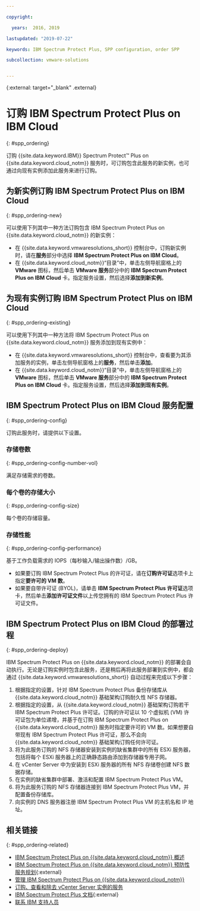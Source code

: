 ```yaml
---

copyright:

  years:  2016, 2019

lastupdated: "2019-07-22"

keywords: IBM Spectrum Protect Plus, SPP configuration, order SPP

subcollection: vmware-solutions


---
```


{:external: target="_blank" .external}

# 订购 IBM Spectrum Protect Plus on IBM Cloud
{: #spp_ordering}

订购 {{site.data.keyword.IBM}} Spectrum Protect&trade; Plus on {{site.data.keyword.cloud_notm}} 服务时，可订购包含此服务的新实例，也可通过向现有实例添加此服务来进行订购。

## 为新实例订购 IBM Spectrum Protect Plus on IBM Cloud
{: #spp_ordering-new}

可以使用下列其中一种方法订购包含 IBM Spectrum Protect Plus on {{site.data.keyword.cloud_notm}} 的新实例：
* 在 {{site.data.keyword.vmwaresolutions_short}} 控制台中，订购新实例时，请在**服务**部分中选择 **IBM Spectrum Protect Plus on IBM Cloud**。
* 在 {{site.data.keyword.cloud_notm}}“目录”中，单击左侧导航窗格上的 **VMware** 图标，然后单击 **VMware 服务**部分中的 **IBM Spectrum Protect Plus on IBM Cloud** 卡。指定服务设置，然后选择**添加到新实例**。

## 为现有实例订购 IBM Spectrum Protect Plus on IBM Cloud
{: #spp_ordering-existing}

可以使用下列其中一种方法将 IBM Spectrum Protect Plus on {{site.data.keyword.cloud_notm}} 服务添加到现有实例中：
* 在 {{site.data.keyword.vmwaresolutions_short}} 控制台中，查看要为其添加服务的实例，单击左侧导航窗格上的**服务**，然后单击**添加**。
* 在 {{site.data.keyword.cloud_notm}}“目录”中，单击左侧导航窗格上的 **VMware** 图标，然后单击 **VMware 服务**部分中的 **IBM Spectrum Protect Plus on IBM Cloud** 卡。指定服务设置，然后选择**添加到现有实例**。

## IBM Spectrum Protect Plus on IBM Cloud 服务配置
{: #spp_ordering-config}

订购此服务时，请提供以下设置。

### 存储卷数
{: #spp_ordering-config-number-vol}

满足存储需求的卷数。

### 每个卷的存储大小
{: #spp_ordering-config-size}

每个卷的存储容量。

### 存储性能
{: #spp_ordering-config-performance}

基于工作负载需求的 IOPS（每秒输入/输出操作数）/GB。
* 如果要订购 IBM Spectrum Protect Plus 的许可证，请在**订购许可证**选项卡上指定**要许可的 VM 数**。
* 如果要自带许可证 (BYOL)，请单击 **IBM Spectrum Protect Plus 许可证**选项卡，然后单击**添加许可证文件**以上传您拥有的 IBM Spectrum Protect Plus 许可证文件。

## IBM Spectrum Protect Plus on IBM Cloud 的部署过程
{: #spp_ordering-deploy}

IBM Spectrum Protect Plus on {{site.data.keyword.cloud_notm}} 的部署会自动执行。无论是订购实例时包含此服务，还是稍后再将此服务部署到实例中，都会通过 {{site.data.keyword.vmwaresolutions_short}} 自动过程来完成以下步骤：

1. 根据指定的设置，针对 IBM Spectrum Protect Plus 备份存储库从 {{site.data.keyword.cloud_notm}} 基础架构订购耐久性 NFS 存储器。
2. 根据指定的设置，从 {{site.data.keyword.cloud_notm}} 基础架构订购若干 IBM Spectrum Protect Plus 许可证。订购的许可证以 10 个虚拟机 (VM) 许可证包为单位递增，并基于在订购 IBM Spectrum Protect Plus on {{site.data.keyword.cloud_notm}} 服务时指定要许可的 VM 数。如果想要自带现有 IBM Spectrum Protect Plus 许可证，那么不会向 {{site.data.keyword.cloud_notm}} 基础架构订购任何许可证。
3. 将为此服务订购的 NFS 存储器安装到实例的缺省集群中的所有 ESXi 服务器，包括将每个 ESXi 服务器上的正确静态路由添加到存储器专用子网。
4. 在 vCenter Server 中为安装到 ESXi 服务器的所有 NFS 存储卷创建 NFS 数据存储。
5. 在实例的缺省集群中部署、激活和配置 IBM Spectrum Protect Plus VM。
6. 将为此服务订购的 NFS 存储器连接到 IBM Spectrum Protect Plus VM，并配置备份存储库。
7. 向实例的 DNS 服务器注册 IBM Spectrum Protect Plus VM 的主机名和 IP 地址。

## 相关链接
{: #spp_ordering-related}

* [IBM Spectrum Protect Plus on {{site.data.keyword.cloud_notm}} 概述](/docs/services/vmwaresolutions/services?topic=vmware-solutions-spp_considerations)
* [IBM Spectrum Protect Plus on {{site.data.keyword.cloud_notm}} 预防性服务规划](https://www-01.ibm.com/support/docview.wss?uid=swg22012650){:external}
* [管理 IBM Spectrum Protect Plus on {{site.data.keyword.cloud_notm}}](/docs/services/vmwaresolutions/services?topic=vmware-solutions-managingspp)
* [订购、查看和除去 vCenter Server 实例的服务](/docs/services/vmwaresolutions/vcenter?topic=vmware-solutions-vc_addingremovingservices)
* [IBM Spectrum Protect Plus 文档](https://www.ibm.com/support/knowledgecenter/en/SSNQFQ/landing/welcome_ssnqfq.html){:external}
* [联系 IBM 支持人员](/docs/services/vmwaresolutions/vmonic?topic=vmware-solutions-trbl_support)
